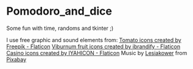 # Pomodoro_and_dice
Some fun with time, randoms and tkinter ;)

I use free graphic and sound elements from:
<a href="https://www.flaticon.com/free-icons/tomato" title="tomato icons">Tomato icons created by Freepik - Flaticon</a>
<a href="https://www.flaticon.com/free-icons/viburnum-fruit" title="viburnum fruit icons">Viburnum fruit icons created by ibrandify - Flaticon</a>
<a href="https://www.flaticon.com/free-icons/casino" title="casino icons">Casino icons created by IYAHICON - Flaticon</a>
Music by <a href="/users/lesiakower-25701529/?tab=audio&amp;utm_source=link-attribution&amp;utm_medium=referral&amp;utm_campaign=audio&amp;utm_content=20961">Lesiakower</a> from <a href="https://pixabay.com/music/?utm_source=link-attribution&amp;utm_medium=referral&amp;utm_campaign=music&amp;utm_content=20961">Pixabay</a>
